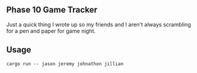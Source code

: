 ## Phase 10 Game Tracker

Just a quick thing I wrote up so my friends and I aren't always scrambling for 
a pen and paper for game night. 


## Usage
`cargo run -- jason jeremy johnathon jillian`
